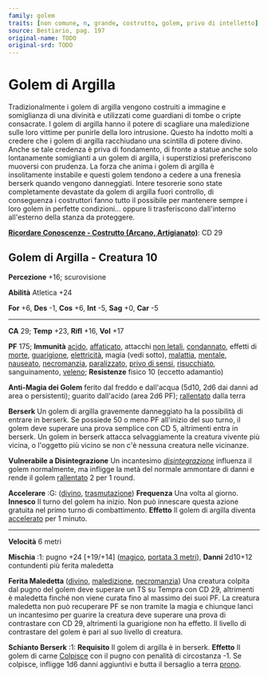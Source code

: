 ```yaml
---
family: golem
traits: [non comune, n, grande, costrutto, golem, privo di intelletto]
source: Bestiario, pag. 197
original-name: TODO
original-srd: TODO
---
```


# Golem di Argilla

Tradizionalmente i golem di argilla vengono costruiti a immagine e somiglianza
di una divinità e utilizzati come guardiani di tombe o cripte consacrate. I
golem di argilla hanno il potere di scagliare una maledizione sulle loro vittime
per punirle della loro intrusione. Questo ha indotto molti a credere che i golem
di argilla racchiudano una scintilla di potere divino. Anche se tale credenza è
priva di fondamento, di fronte a statue anche solo lontanamente somiglianti a un
golem di argilla, i superstiziosi preferiscono muoversi con prudenza. La forza
che anima i golem di argilla è insolitamente instabile e questi golem tendono a
cedere a una frenesia berserk quando vengono danneggiati. Intere tesorerie sono
state completamente devastate da golem di argilla fuori controllo, di
conseguenza i costruttori fanno tutto il possibile per mantenere sempre i loro
golem in perfette condizioni... oppure li trasferiscono dall'interno all'esterno
della stanza da proteggere.

**[Ricordare Conoscenze - Costrutto (Arcano, Artigianato)](/azioni/ricordare-conoscenze)**:
CD 29

## Golem di Argilla - Creatura 10

**Percezione** +16; scurovisione

**Abilità** Atletica +24

**For** +6, **Des** -1, **Cos** +6, **Int** -5, **Sag** +0, **Car** -5

---

**CA** 29; **Temp** +23, **Rifl** +16, **Vol** +17

**PF** 175; **Immunità** [acido](/tratti/acido),
[affaticato](/condizioni/affaticato), attacchi [non letali](/tratti/non-letale),
[condannato](/condizioni/condannato), effetti di [morte](/tratti/morte),
[guarigione](/tratti/guarigione), [elettricità](/tratti/elettricita), magia
(vedi sotto), [malattia](/tratti/malattia), [mentale](/tratti/mentale),
[nauseato](/condizioni/nauseato), [necromanzia](/tratti/necromanzia),
[paralizzato](/condizioni/paralizzato),
[privo di sensi](/condizioni/privo-di-sensi),
[risucchiato](/condizioni/risucchiato), sanguinamento, [veleno](/tratti/veleno);
**Resistenze** fisico 10 (eccetto adamantio)

**Anti-Magia dei Golem** ferito dal freddo e dall'acqua (5d10, 2d6 dai danni ad
area o persistenti); guarito dall'acido (area 2d6 PF);
[rallentato](/condizioni/rallentato) dalla terra

**Berserk** Un golem di argilla gravemente danneggiato ha la possibilità di
entrare in berserk. Se possiede 50 o meno PF all'inizio del suo turno, il golem
deve superare una prova semplice con CD 5, altrimenti entra in berserk. Un golem
in berserk attacca selvaggiamente la creatura vivente più vicina, o l'oggetto
più vicino se non c'è nessuna creatura nelle vicinanze.

**Vulnerabile a Disintegrazione** Un incantesimo
_[disintegrazione](/incantesimi/disintegrazione)_ influenza il golem
normalmente, ma infligge la metà del normale ammontare di danni e rende il golem
[rallentato](/condizioni/rallentato) 2 per 1 round.

**Accelerare** :G: ([divino](/tratti/divino),
[trasmutazione](/tratti/trasmutazione)) **Frequenza** Una volta al giorno.
**Innesco** Il turno del golem ha inizio. Non può innescare questa azione
gratuita nel primo turno di combattimento. **Effetto** Il golem di argilla
diventa [accelerato](/condizioni/accelerato) per 1 minuto.

---

**Velocità** 6 metri

**Mischia** :1: pugno +24 \[+19/+14] ([magico](/tratti/magico),
[portata 3 metri](/tratti/portata)), **Danni** 2d10+12 contundenti più ferita
maledetta

**Ferita Maledetta** ([divino](/tratti/divino),
[maledizione](/tratti/maledizione), [necromanzia](/tratti/necromanzia)) Una
creatura colpita dal pugno del golem deve superare un TS su Tempra con CD 29,
altrimenti è maledetta finché non viene curata fino al massimo dei suoi PF. La
creatura maledetta non può recuperare PF se non tramite la magia e chiunque
lanci un incantesimo per guarire la creatura deve superare una prova di
contrastare con CD 29, altrimenti la guarigione non ha effetto. Il livello di
contrastare del golem è pari al suo livello di creatura.

**Schianto Berserk** :1: **Requisito** Il golem di argilla è in berserk.
**Effetto** Il golem di carne [Colpisce](/azioni/colpire) con il pugno con
penalità di circostanza -1. Se colpisce, infligge 1d6 danni aggiuntivi e butta
il bersaglio a terra [prono](/condizioni/prono).
